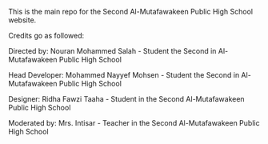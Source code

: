 This is the main repo for the Second Al-Mutafawakeen Public High School website.

Credits go as followed:

Directed by: Nouran Mohammed Salah - Student the Second in Al-Mutafawakeen Public High School

Head Developer: Mohammed Nayyef Mohsen - Student the Second in Al-Mutafawakeen Public High School

Designer: Ridha Fawzi Taaha - Student in the Second Al-Mutafawakeen Public High School

Moderated by: Mrs. Intisar - Teacher in the Second Al-Mutafawakeen Public High School